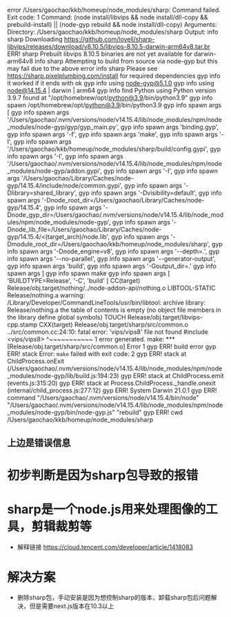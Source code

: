 error /Users/gaochao/kkb/homeup/node_modules/sharp: Command failed.
Exit code: 1
Command: (node install/libvips && node install/dll-copy && prebuild-install) || (node-gyp rebuild && node install/dll-copy)
Arguments:
Directory: /Users/gaochao/kkb/homeup/node_modules/sharp
Output:
info sharp Downloading https://github.com/lovell/sharp-libvips/releases/download/v8.10.5/libvips-8.10.5-darwin-arm64v8.tar.br
ERR! sharp Prebuilt libvips 8.10.5 binaries are not yet available for darwin-arm64v8
info sharp Attempting to build from source via node-gyp but this may fail due to the above error
info sharp Please see https://sharp.pixelplumbing.com/install for required dependencies
gyp info it worked if it ends with ok
gyp info using node-gyp@5.1.0
gyp info using node@14.15.4 | darwin | arm64
gyp info find Python using Python version 3.9.7 found at "/opt/homebrew/opt/python@3.9/bin/python3.9"
gyp info spawn /opt/homebrew/opt/python@3.9/bin/python3.9
gyp info spawn args [
gyp info spawn args   '/Users/gaochao/.nvm/versions/node/v14.15.4/lib/node_modules/npm/node_modules/node-gyp/gyp/gyp_main.py',
gyp info spawn args   'binding.gyp',
gyp info spawn args   '-f',
gyp info spawn args   'make',
gyp info spawn args   '-I',
gyp info spawn args   '/Users/gaochao/kkb/homeup/node_modules/sharp/build/config.gypi',
gyp info spawn args   '-I',
gyp info spawn args   '/Users/gaochao/.nvm/versions/node/v14.15.4/lib/node_modules/npm/node_modules/node-gyp/addon.gypi',
gyp info spawn args   '-I',
gyp info spawn args   '/Users/gaochao/Library/Caches/node-gyp/14.15.4/include/node/common.gypi',
gyp info spawn args   '-Dlibrary=shared_library',
gyp info spawn args   '-Dvisibility=default',
gyp info spawn args   '-Dnode_root_dir=/Users/gaochao/Library/Caches/node-gyp/14.15.4',
gyp info spawn args   '-Dnode_gyp_dir=/Users/gaochao/.nvm/versions/node/v14.15.4/lib/node_modules/npm/node_modules/node-gyp',
gyp info spawn args   '-Dnode_lib_file=/Users/gaochao/Library/Caches/node-gyp/14.15.4/<(target_arch)/node.lib',
gyp info spawn args   '-Dmodule_root_dir=/Users/gaochao/kkb/homeup/node_modules/sharp',
gyp info spawn args   '-Dnode_engine=v8',
gyp info spawn args   '--depth=.',
gyp info spawn args   '--no-parallel',
gyp info spawn args   '--generator-output',
gyp info spawn args   'build',
gyp info spawn args   '-Goutput_dir=.'
gyp info spawn args ]
gyp info spawn make
gyp info spawn args [ 'BUILDTYPE=Release', '-C', 'build' ]
  CC(target) Release/obj.target/nothing/../node-addon-api/nothing.o
  LIBTOOL-STATIC Release/nothing.a
warning: /Library/Developer/CommandLineTools/usr/bin/libtool: archive library: Release/nothing.a the table of contents is empty (no object file members in the library define global symbols)
  TOUCH Release/obj.target/libvips-cpp.stamp
  CXX(target) Release/obj.target/sharp/src/common.o
../src/common.cc:24:10: fatal error: 'vips/vips8' file not found
#include <vips/vips8>
         ^~~~~~~~~~~~
1 error generated.
make: *** [Release/obj.target/sharp/src/common.o] Error 1
gyp ERR! build error
gyp ERR! stack Error: `make` failed with exit code: 2
gyp ERR! stack     at ChildProcess.onExit (/Users/gaochao/.nvm/versions/node/v14.15.4/lib/node_modules/npm/node_modules/node-gyp/lib/build.js:194:23)
gyp ERR! stack     at ChildProcess.emit (events.js:315:20)
gyp ERR! stack     at Process.ChildProcess._handle.onexit (internal/child_process.js:277:12)
gyp ERR! System Darwin 21.0.1
gyp ERR! command "/Users/gaochao/.nvm/versions/node/v14.15.4/bin/node" "/Users/gaochao/.nvm/versions/node/v14.15.4/lib/node_modules/npm/node_modules/node-gyp/bin/node-gyp.js" "rebuild"
gyp ERR! cwd /Users/gaochao/kkb/homeup/node_modules/sharp



## 上边是错误信息

# 初步判断是因为sharp包导致的报错
# sharp是一个node.js用来处理图像的工具，剪辑裁剪等

* 解释链接 https://cloud.tencent.com/developer/article/1418083

# 解决方案
* 删除sharp包，手动安装是因为想控制sharp的版本，卸载sharp包后问题解决，但是需要next.js版本在10.3以上